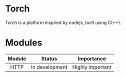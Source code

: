 Torch
=====

Torch is a platform inspired by nodejs, built using C(++).

Modules
=======
| Module | Status            | Importance       |
|:------:|:-----------------:|:----------------:|
| HTTP   | In development    | Highly important |